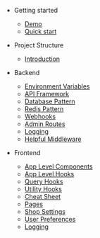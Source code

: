 - Getting started
  - [Demo](demo.md)
  - [Quick start](quickstart.md)

- Project Structure
  - [Introduction](introduction.md)

- Backend
  - [Environment Variables](./backend/env.md)
  - [API Framework](./backend/api-framework.md)
  - [Database Pattern](./backend/database-pattern.md)
  - [Redis Pattern](./backend/redis.md)
  - [Webhooks](./backend/webhooks.md)
  - [Admin Routes](./backend/admin.md)
  - [Logging](./backend/logging.md)
  - [Helpful Middleware](./backend/middleware.md)

- Frontend

  - [App Level Components]()
  - [App Level Hooks]()
  - [Query Hooks]()
  - [Utility Hooks]()
  - [Cheat Sheet]()
  - [Pages]()
  - [Shop Settings]()
  - [User Preferences]()
  - [Logging]()